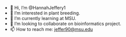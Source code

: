 - 👋 Hi, I’m @HannahJeffery1
- 👀 I’m interested in plant breeding.
- 🌱 I’m currently learning at MSU.
- 💞️ I’m looking to collaborate on bioinformatics project.
- 📫 How to reach me: jeffer90@msu.edu

<!---
HannahJeffery1/HannahJeffery1 is a ✨ special ✨ repository because its `README.md` (this file) appears on your GitHub profile.
You can click the Preview link to take a look at your changes.
--->
